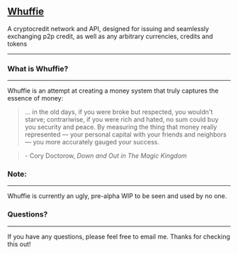 [Whuffie](https://github.com/sunny-g/whuffie)
---------------------------------------------

A cryptocredit network and API, designed for issuing and seamlessly exchanging p2p credit, as well as any arbitrary currencies, credits and tokens

------

### What is Whuffie?
--------------------

Whuffie is an attempt at creating a money system that truly captures the essence of money:
> ... in the old days, if you were broke but respected, you wouldn't starve; contrariwise, if you were rich and hated, no sum could buy you security and peace. By measuring the thing that money really represented — your personal capital with your friends and neighbors — you more accurately gauged your success.

> \- Cory Doctorow, *Down and Out in The Magic Kingdom*

### Note:
---------

Whuffie is currently an ugly, pre-alpha WIP to be seen and used by no one.

### Questions?
--------------

If you have any questions, please feel free to email me. Thanks for checking this out!
